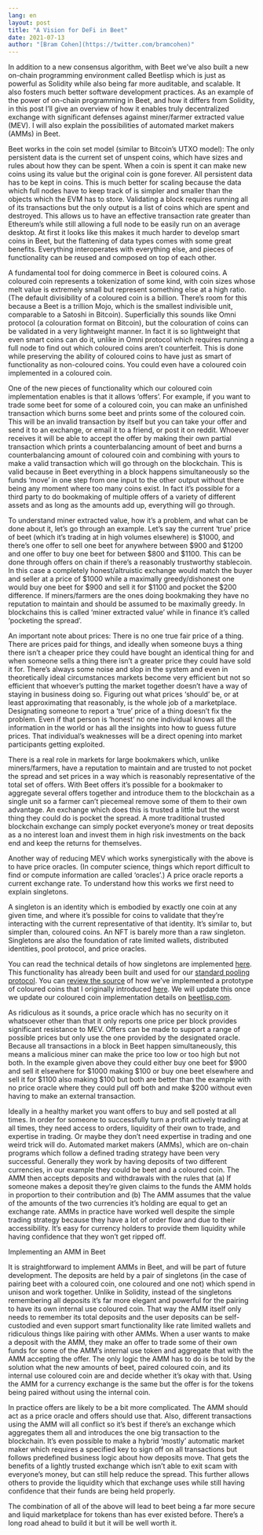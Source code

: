```yaml
---
lang: en
layout: post
title: "A Vision for DeFi in Beet"
date: 2021-07-13
author: "[Bram Cohen](https://twitter.com/bramcohen)"
---
```


In addition to a new consensus algorithm, with Beet we’ve also built a new on-chain programming environment called Beetlisp which is just as powerful as Solidity while also being far more auditable, and scalable. It also fosters much better software development practices. As an example of the power of on-chain programming in Beet, and how it differs from Solidity, in this post I’ll give an overview of how it enables truly decentralized exchange with significant defenses against miner/farmer extracted value (MEV). I will also explain the possibilities  of automated market makers (AMMs) in Beet.

Beet works in the coin set model (similar to Bitcoin’s UTXO model): The only persistent data is the current set of unspent coins, which have sizes and rules about how they can be spent. When a coin is spent it can make new coins using its value but the original coin is gone forever. All persistent data has to be kept in coins. This is much better for scaling because the data which full nodes have to keep track of is simpler and smaller than the objects which the EVM has to store. Validating a block requires running all of its transactions but the only output is a list of coins which are spent and destroyed. This allows us to have an effective transaction rate greater than Ethereum’s while still allowing a full node to be easily run on an average desktop. At first it looks like this makes it much harder to develop smart coins in Beet, but the flattening of data types comes with some great benefits. Everything interoperates with everything else, and pieces of functionality can be reused and composed on top of each other.

A fundamental tool for doing commerce in Beet is coloured coins. A coloured coin represents a tokenization of some kind, with coin sizes whose melt value is extremely small but represent something else at a high ratio. (The default divisibility of a coloured coin is a billion. There’s room for this because a Beet is a trillion Mojo, which is the smallest indivisible unit, comparable to a Satoshi in Bitcoin). Superficially this sounds like Omni protocol (a colouration format on Bitcoin), but the colouration of coins can be validated in a very lightweight manner. In fact it is so lightweight that even smart coins can do it, unlike in Omni protocol which requires running a full node to find out which coloured coins aren’t counterfeit. This is done while preserving the ability of coloured coins to have just as smart of functionality as non-coloured coins. You could even have a coloured coin implemented in a coloured coin.

One of the new pieces of functionality which our coloured coin implementation enables is that it allows ‘offers’. For example, if you want to trade some beet for some of a coloured coin, you can make an unfinished transaction which burns some beet and prints some of the coloured coin. This will be an invalid transaction by itself but you can take your offer and send it to an exchange, or email it to a friend, or post it on reddit. Whoever receives it will be able to accept the offer by making their own partial transaction which prints a counterbalancing amount of beet and burns a counterbalancing amount of coloured coin and combining with yours to make a valid transaction which will go through on the blockchain. This is valid because in Beet everything in a block happens simultaneously so the funds ‘move’ in one step from one input to the other output without there being any moment where too many coins exist. In fact it’s possible for a third party to do bookmaking of multiple offers of a variety of different assets and as long as the amounts add up, everything will go through.

To understand miner extracted value, how it’s a problem, and what can be done about it, let’s go through an example. Let’s say the current ‘true’ price of beet (which it’s trading at in high volumes elsewhere) is $1000, and there’s one offer to sell one beet for anywhere between $900 and $1200 and one offer to buy one beet for between $800 and $1100. This can be done through offers on chain if there’s a reasonably trustworthy stablecoin. In this case a completely honest/altruistic exchange would match the buyer and seller at a price of $1000 while a maximally greedy/dishonest one would buy one beet for $900 and sell it for $1100 and pocket the $200 difference. If miners/farmers are the ones doing bookmaking they have no reputation to maintain and should be assumed to be maximally greedy. In blockchains this is called ‘miner extracted value’ while in finance it’s called ‘pocketing the spread’.

An important note about prices: There is no one true fair price of a thing. There are prices paid for things, and ideally when someone buys a thing there isn’t a cheaper price they could have bought an identical thing for and when someone sells a thing there isn’t a greater price they could have sold it for. There’s always some noise and slop in the system and even in theoretically ideal circumstances markets become very efficient but not so efficient that whoever’s putting the market together doesn’t have a way of staying in business doing so. Figuring out what prices ‘should’ be, or at least approximating that reasonably, is the whole job of a marketplace. Designating someone to report a ‘true’ price of a thing doesn’t fix the problem. Even if that person is ‘honest’ no one individual knows all the information in the world or has all the insights into how to guess future prices. That individual’s weaknesses will be a direct opening into market participants getting exploited.

There is a real role in markets for large bookmakers which, unlike miners/farmers, have a reputation to maintain and are trusted to not pocket the spread and set prices in a way which is reasonably representative of the total set of offers. With Beet offers it’s possible for a bookmaker to aggregate several offers together and introduce them to the blockchain as a single unit so a farmer can’t piecemeal remove some of them to their own advantage. An exchange which does this is trusted a little but the worst thing they could do is pocket the spread. A more traditional trusted blockchain exchange can simply pocket everyone’s money or treat deposits as a no interest loan and invest them in high risk investments on the back end and keep the returns for themselves.

Another way of reducing MEV which works synergistically with the above is to have price oracles. (In computer science, things which report difficult to find or compute information are called ‘oracles’.) A price oracle reports a current exchange rate. To understand how this works we first need to explain singletons.

A singleton is an identity which is embodied by exactly one coin at any given time, and where it’s possible for coins to validate that they’re interacting with the current representative of that identity. It’s similar to, but simpler than, coloured coins. An NFT is barely more than a raw singleton. Singletons are also the foundation of rate limited wallets, distributed identities, pool protocol, and price oracles.

You can read the technical details of how singletons are implemented [here](https://beetlisp.com/docs/puzzles/singletons). This functionality has already been built and used for our [standard pooling protocol](https://beetlisp.com/docs/puzzles/pooling). You can [review the source](https://github.com/Beet-Network/beet-blockchain/tree/main/beet/wallet/cc_wallet) of how we’ve implemented a prototype of coloured coins that I originally introduced [here](https://www.beet.net/2020/04/29/coloured-coins-launch.en.html). We will update this once we update our coloured coin implementation details on [beetlisp.com](https://beetlisp.com).

As ridiculous as it sounds, a price oracle which has no security on it whatsoever other than that it only reports one price per block provides significant resistance to MEV. Offers can be made to support a range of possible prices but only use the one provided by the designated oracle. Because all transactions in a block in Beet happen simultaneously, this means a malicious miner can make the price too low or too high but not both. In the example given above they could either buy one beet for $900 and sell it elsewhere for $1000 making $100 or buy one beet elsewhere and sell it for $1100 also making $100 but both are better than the example with no price oracle where they could pull off both and make $200 without even having to make an external transaction.

Ideally in a healthy market you want offers to buy and sell posted at all times. In order for someone to successfully turn a profit actively trading at all times, they need access to orders, liquidity of their own to trade, and expertise in trading. Or maybe they don’t need expertise in trading and one weird trick will do. Automated market makers (AMMs), which are on-chain programs which follow a defined trading strategy have been very successful. Generally they work by having deposits of two different currencies, in our example they could be beet and a coloured coin. The AMM then accepts deposits and withdrawals with the rules that (a) If someone makes a deposit they’re given claims to the funds the AMM holds in proportion to their contribution and (b) The AMM assumes that the value of the amounts of the two currencies it’s holding are equal to get an exchange rate. AMMs in practice have worked well despite the simple trading strategy because they have a lot of order flow and due to their accessibility. It’s easy for currency holders to provide them liquidity while having confidence that they won’t get ripped off.

Implementing an AMM in Beet

It is straightforward to implement AMMs in Beet, and will be part of future development. The deposits are held by a pair of singletons (in the case of pairing beet with a coloured coin, one coloured and one not) which spend in unison and work together. Unlike in Solidity, instead of the singletons remembering all deposits it’s far more elegant and powerful for the pairing to have its own internal use coloured coin. That way the AMM itself only needs to remember its total deposits and the user deposits can be self-custodied and even support smart functionality like rate limited wallets and ridiculous things like pairing with other AMMs. When a user wants to make a deposit with the AMM, they make an offer to trade some of their own funds for some of the AMM’s internal use token and aggregate that with the AMM accepting the offer. The only logic the AMM has to do is be told by the solution what the new amounts of beet, paired coloured coin, and its internal use coloured coin are and decide whether it’s okay with that. Using the AMM for a currency exchange is the same but the offer is for the tokens being paired without using the internal coin.

In practice offers are likely to be a bit more complicated. The AMM should act as a price oracle and offers should use that. Also, different transactions using the AMM will all conflict so it’s best if there’s an exchange which aggregates them all and introduces the one big transaction to the blockchain. It’s even possible to make a hybrid ‘mostly’ automatic market maker which requires a specified key to sign off on all transactions but follows predefined business logic about how deposits move. That gets the benefits of a lightly trusted exchange which isn’t able to exit scam with everyone’s money, but can still help reduce the spread. This further allows others to provide the liquidity which that exchange uses while still having confidence that their funds are being held properly.

The combination of all of the above will lead to beet being a far more secure and liquid marketplace for tokens than has ever existed before. There’s a long road ahead to build it but it will be well worth it.
